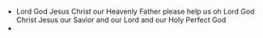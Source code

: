 - Lord God Jesus Christ our Heavenly Father please help us oh Lord God Christ Jesus our Savior and our Lord and our Holy Perfect God
- 